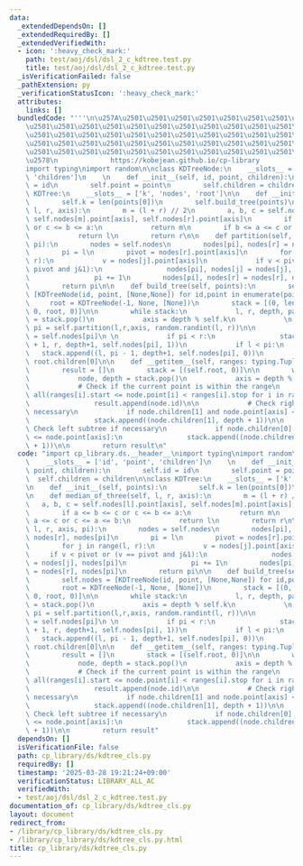 ```yaml
---
data:
  _extendedDependsOn: []
  _extendedRequiredBy: []
  _extendedVerifiedWith:
  - icon: ':heavy_check_mark:'
    path: test/aoj/dsl/dsl_2_c_kdtree.test.py
    title: test/aoj/dsl/dsl_2_c_kdtree.test.py
  _isVerificationFailed: false
  _pathExtension: py
  _verificationStatusIcon: ':heavy_check_mark:'
  attributes:
    links: []
  bundledCode: "'''\n\u257A\u2501\u2501\u2501\u2501\u2501\u2501\u2501\u2501\u2501\u2501\
    \u2501\u2501\u2501\u2501\u2501\u2501\u2501\u2501\u2501\u2501\u2501\u2501\u2501\
    \u2501\u2501\u2501\u2501\u2501\u2501\u2501\u2501\u2501\u2501\u2501\u2501\u2501\
    \u2501\u2501\u2501\u2501\u2501\u2501\u2501\u2501\u2501\u2501\u2501\u2501\u2501\
    \u2501\u2501\u2501\u2501\u2501\u2501\u2501\u2501\u2501\u2501\u2501\u2501\u2501\
    \u2578\n             https://kobejean.github.io/cp-library               \n'''\n\
    import typing\nimport random\n\nclass KDTreeNode:\n    __slots__ = ['id', 'point',\
    \ 'children']\n    \n    def __init__(self, id, point, children):\n        self.id\
    \ = id\n        self.point = point\n        self.children = children\n\nclass\
    \ KDTree:\n    __slots__ = ['k', 'nodes', 'root']\n\n    def __init__(self, points):\n\
    \        self.k = len(points[0])\n        self.build_tree(points)\n\n    def median_of_three(self,\
    \ l, r, axis):\n        m = (l + r) // 2\n        a, b, c = self.nodes[l].point[axis],\
    \ self.nodes[m].point[axis], self.nodes[r].point[axis]\n        if a <= b <= c\
    \ or c <= b <= a:\n            return m\n        if b <= a <= c or c <= a <= b:\n\
    \            return l\n        return r\n\n    def partition(self, l, r, axis,\
    \ pi):\n        nodes = self.nodes\n        nodes[pi], nodes[r] = nodes[r], nodes[pi]\n\
    \        pi = l\n        pivot = nodes[r].point[axis]\n        for j in range(l,\
    \ r):\n            v = nodes[j].point[axis]\n            if v < pivot or (v ==\
    \ pivot and j&1):\n                nodes[pi], nodes[j] = nodes[j], nodes[pi]\n\
    \                pi += 1\n        nodes[pi], nodes[r] = nodes[r], nodes[pi]\n\
    \        return pi\n\n    def build_tree(self, points):\n        self.nodes =\
    \ [KDTreeNode(id, point, [None,None]) for id,point in enumerate(points)]\n   \
    \     root = KDTreeNode(-1, None, [None])\n        stack = [(0, len(points)-1,\
    \ 0, root, 0)]\n\n        while stack:\n            l, r, depth, parent, child\
    \ = stack.pop()\n            axis = depth % self.k\n            \n           \
    \ pi = self.partition(l,r,axis, random.randint(l, r))\n\n            parent.children[child]\
    \ = self.nodes[pi]\n \n            if pi < r:\n                stack.append((pi\
    \ + 1, r, depth+1, self.nodes[pi], 1))\n            if l < pi:\n             \
    \   stack.append((l, pi - 1, depth+1, self.nodes[pi], 0))\n        self.root =\
    \ root.children[0]\n\n    def __getitem__(self, ranges: typing.Tuple[slice]):\n\
    \        result = []\n        stack = [(self.root, 0)]\n\n        while stack:\n\
    \            node, depth = stack.pop()\n            axis = depth % self.k\n\n\
    \            # Check if the current point is within the range\n            if\
    \ all(ranges[i].start <= node.point[i] < ranges[i].stop for i in range(self.k)):\n\
    \                result.append(node.id)\n\n            # Check right subtree if\
    \ necessary\n            if node.children[1] and node.point[axis] < ranges[axis].stop:\n\
    \                stack.append((node.children[1], depth + 1))\n\n            #\
    \ Check left subtree if necessary\n            if node.children[0] and ranges[axis].start\
    \ <= node.point[axis]:\n                stack.append((node.children[0], depth\
    \ + 1))\n\n        return result\n"
  code: "import cp_library.ds.__header__\nimport typing\nimport random\n\nclass KDTreeNode:\n\
    \    __slots__ = ['id', 'point', 'children']\n    \n    def __init__(self, id,\
    \ point, children):\n        self.id = id\n        self.point = point\n      \
    \  self.children = children\n\nclass KDTree:\n    __slots__ = ['k', 'nodes', 'root']\n\
    \n    def __init__(self, points):\n        self.k = len(points[0])\n        self.build_tree(points)\n\
    \n    def median_of_three(self, l, r, axis):\n        m = (l + r) // 2\n     \
    \   a, b, c = self.nodes[l].point[axis], self.nodes[m].point[axis], self.nodes[r].point[axis]\n\
    \        if a <= b <= c or c <= b <= a:\n            return m\n        if b <=\
    \ a <= c or c <= a <= b:\n            return l\n        return r\n\n    def partition(self,\
    \ l, r, axis, pi):\n        nodes = self.nodes\n        nodes[pi], nodes[r] =\
    \ nodes[r], nodes[pi]\n        pi = l\n        pivot = nodes[r].point[axis]\n\
    \        for j in range(l, r):\n            v = nodes[j].point[axis]\n       \
    \     if v < pivot or (v == pivot and j&1):\n                nodes[pi], nodes[j]\
    \ = nodes[j], nodes[pi]\n                pi += 1\n        nodes[pi], nodes[r]\
    \ = nodes[r], nodes[pi]\n        return pi\n\n    def build_tree(self, points):\n\
    \        self.nodes = [KDTreeNode(id, point, [None,None]) for id,point in enumerate(points)]\n\
    \        root = KDTreeNode(-1, None, [None])\n        stack = [(0, len(points)-1,\
    \ 0, root, 0)]\n\n        while stack:\n            l, r, depth, parent, child\
    \ = stack.pop()\n            axis = depth % self.k\n            \n           \
    \ pi = self.partition(l,r,axis, random.randint(l, r))\n\n            parent.children[child]\
    \ = self.nodes[pi]\n \n            if pi < r:\n                stack.append((pi\
    \ + 1, r, depth+1, self.nodes[pi], 1))\n            if l < pi:\n             \
    \   stack.append((l, pi - 1, depth+1, self.nodes[pi], 0))\n        self.root =\
    \ root.children[0]\n\n    def __getitem__(self, ranges: typing.Tuple[slice]):\n\
    \        result = []\n        stack = [(self.root, 0)]\n\n        while stack:\n\
    \            node, depth = stack.pop()\n            axis = depth % self.k\n\n\
    \            # Check if the current point is within the range\n            if\
    \ all(ranges[i].start <= node.point[i] < ranges[i].stop for i in range(self.k)):\n\
    \                result.append(node.id)\n\n            # Check right subtree if\
    \ necessary\n            if node.children[1] and node.point[axis] < ranges[axis].stop:\n\
    \                stack.append((node.children[1], depth + 1))\n\n            #\
    \ Check left subtree if necessary\n            if node.children[0] and ranges[axis].start\
    \ <= node.point[axis]:\n                stack.append((node.children[0], depth\
    \ + 1))\n\n        return result"
  dependsOn: []
  isVerificationFile: false
  path: cp_library/ds/kdtree_cls.py
  requiredBy: []
  timestamp: '2025-03-28 19:21:24+09:00'
  verificationStatus: LIBRARY_ALL_AC
  verifiedWith:
  - test/aoj/dsl/dsl_2_c_kdtree.test.py
documentation_of: cp_library/ds/kdtree_cls.py
layout: document
redirect_from:
- /library/cp_library/ds/kdtree_cls.py
- /library/cp_library/ds/kdtree_cls.py.html
title: cp_library/ds/kdtree_cls.py
---
```

